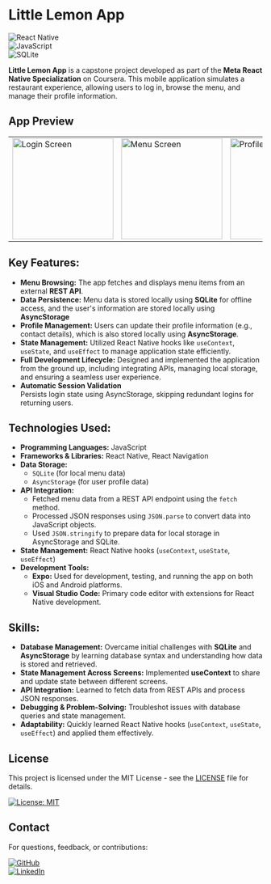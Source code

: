 # Little Lemon App

![React Native](https://img.shields.io/badge/React_Native-20232A?style=for-the-badge&logo=react&logoColor=61DAFB)  
![JavaScript](https://img.shields.io/badge/JavaScript-F7DF1E?style=for-the-badge&logo=javascript&logoColor=black)  
![SQLite](https://img.shields.io/badge/SQLite-07405E?style=for-the-badge&logo=sqlite&logoColor=white)  

**Little Lemon App** is a capstone project developed as part of the **Meta React Native Specialization** on Coursera. This mobile application simulates a restaurant experience, allowing users to log in, browse the menu, and manage their profile information. 

## App Preview  
<table>
  <tr>
    <td><img src="assets/home-screen.jpg" alt="Login Screen" width="200"/></td>
    <td><img src="assets/login-screen.jpg" alt="Menu Screen" width="200"/></td>
    <td><img src="assets/profile-screen.jpg" alt="Profile Screen" width="200"/></td>
  </tr>
</table>

## Key Features:
- **Menu Browsing:** The app fetches and displays menu items from an external **REST API**.
- **Data Persistence:** Menu data is stored locally using **SQLite** for offline access, and the user's information are stored locally using **AsyncStorage**
- **Profile Management:** Users can update their profile information (e.g., contact details), which is also stored locally using **AsyncStorage**.
- **State Management:** Utilized React Native hooks like `useContext`, `useState`, and `useEffect` to manage application state efficiently.
- **Full Development Lifecycle:** Designed and implemented the application from the ground up, including integrating APIs, managing local storage, and ensuring a seamless user experience.
- **Automatic Session Validation**  
  Persists login state using AsyncStorage, skipping redundant logins for returning users.

## Technologies Used:
- **Programming Languages:** JavaScript
- **Frameworks & Libraries:** React Native, React Navigation
- **Data Storage:** 
  - `SQLite` (for local menu data)
  - `AsyncStorage` (for user profile data)
- **API Integration:** 
  - Fetched menu data from a REST API endpoint using the `fetch` method.
  - Processed JSON responses using `JSON.parse` to convert data into JavaScript objects.
  - Used `JSON.stringify` to prepare data for local storage in AsyncStorage and SQLite.
- **State Management:** React Native hooks (`useContext`, `useState`, `useEffect`)
- **Development Tools:** 
  - **Expo:** Used for development, testing, and running the app on both iOS and Android platforms.
  - **Visual Studio Code:** Primary code editor with extensions for React Native development.

## Skills:
- **Database Management:** Overcame initial challenges with **SQLite** and **AsyncStorage** by learning database syntax and understanding how data is stored and retrieved.
- **State Management Across Screens:** Implemented **useContext** to share and update state between different screens.
- **API Integration:** Learned to fetch data from REST APIs and process JSON responses.
- **Debugging & Problem-Solving:** Troubleshot issues with database queries and state management.
- **Adaptability:** Quickly learned React Native hooks (`useContext`, `useState`, `useEffect`) and applied them effectively.

## License  
This project is licensed under the MIT License - see the [LICENSE](LICENSE) file for details.  

[![License: MIT](https://img.shields.io/badge/License-MIT-yellow.svg?style=for-the-badge)](https://github.com/MarlonKlain/little-lemon/blob/main/LICENSE)

## Contact  
For questions, feedback, or contributions:  

[![GitHub](https://img.shields.io/badge/GitHub-Profile-181717?style=for-the-badge&logo=github)](https://github.com/MarlonKlain)    
[![LinkedIn](https://img.shields.io/badge/LinkedIn-Connect%20Professionally-0077B5?style=for-the-badge&logo=linkedin&logoColor=white)](https://www.linkedin.com/in/Marlon-Klain)  

